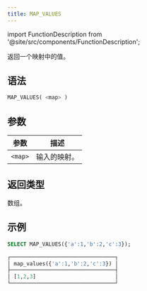 ```yaml
---
title: MAP_VALUES
---
```

import FunctionDescription from '@site/src/components/FunctionDescription';

<FunctionDescription description="引入或更新: v1.2.429"/>

返回一个映射中的值。

## 语法

```sql
MAP_VALUES( <map> )
```

## 参数

| 参数      | 描述         |
|-----------|--------------|
| `<map>`   | 输入的映射。 |

## 返回类型

数组。

## 示例

```sql
SELECT MAP_VALUES({'a':1,'b':2,'c':3});

┌─────────────────────────────────┐
│ map_values({'a':1,'b':2,'c':3}) │
├─────────────────────────────────┤
│ [1,2,3]                         │
└─────────────────────────────────┘
```